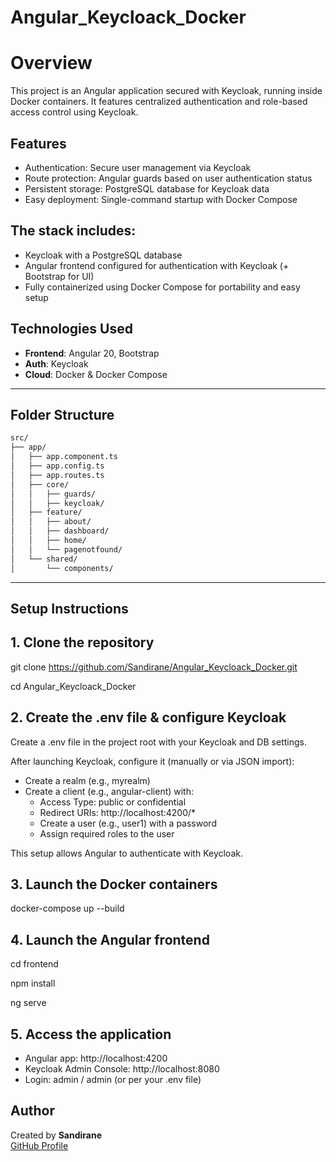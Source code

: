 # Angular_Keycloack_Docker

# Overview

This project is an Angular application secured with Keycloak, running inside Docker containers.
It features centralized authentication and role-based access control using Keycloak.

## Features

- Authentication: Secure user management via Keycloak
- Route protection: Angular guards based on user authentication status
- Persistent storage: PostgreSQL database for Keycloak data
- Easy deployment: Single-command startup with Docker Compose

## The stack includes:

- Keycloak with a PostgreSQL database
- Angular frontend configured for authentication with Keycloak (+ Bootstrap for UI)
- Fully containerized using Docker Compose for portability and easy setup
 
## Technologies Used

- **Frontend**: Angular 20, Bootstrap
- **Auth**: Keycloak  
- **Cloud**: Docker & Docker Compose 

---

## Folder Structure

```txt
src/
├── app/
│   ├── app.component.ts
│   ├── app.config.ts
│   ├── app.routes.ts
│   ├── core/
│   │   ├── guards/
│   │   ├── keycloak/
│   ├── feature/
│   │   ├── about/
│   │   ├── dashboard/
│   │   ├── home/
│   │   └── pagenotfound/
│   └── shared/
│       └── components/

```

---

## Setup Instructions

## 1. Clone the repository

git clone https://github.com/Sandirane/Angular_Keycloack_Docker.git

cd Angular_Keycloack_Docker

## 2. Create the .env file & configure Keycloak

Create a .env file in the project root with your Keycloak and DB settings.

After launching Keycloak, configure it (manually or via JSON import):

- Create a realm (e.g., myrealm)
- Create a client (e.g., angular-client) with:
    - Access Type: public or confidential
    - Redirect URIs: http://localhost:4200/*
    - Create a user (e.g., user1) with a password
    - Assign required roles to the user

This setup allows Angular to authenticate with Keycloak.

## 3. Launch the Docker containers

docker-compose up --build

## 4. Launch the Angular frontend

cd frontend

npm install

ng serve

## 5. Access the application

- Angular app: http://localhost:4200
- Keycloak Admin Console: http://localhost:8080
- Login: admin / admin (or per your .env file)
 
## Author 

Created by **Sandirane**  
[GitHub Profile](https://github.com/Sandirane)